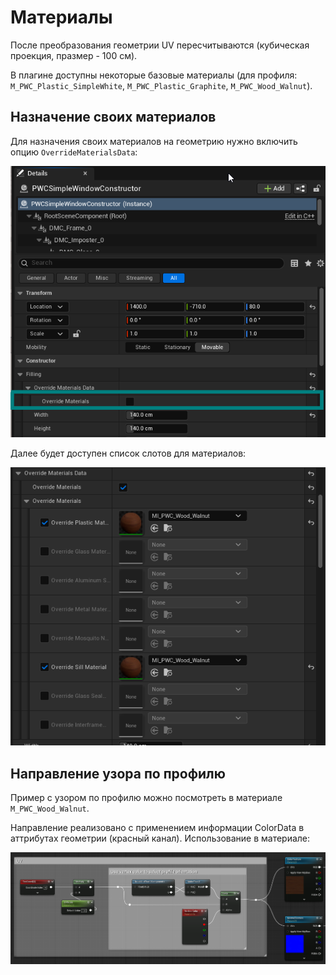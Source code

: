 # Материалы

После преобразования геометрии UV пересчитываются (кубическая проекция, празмер - 100 см).

В плагине доступны некоторые базовые материалы (для профиля: `M_PWC_Plastic_SimpleWhite`, `M_PWC_Plastic_Graphite`, `M_PWC_Wood_Walnut`).

## Назначение своих материалов

Для назначения своих материалов на геометрию нужно включить опцию `OverrideMaterialsData`:

![](../img/OverrideMaterialsData.png ':size=40%')

Далее будет доступен список слотов для материалов:

![](../img/MaterialsSlots.png ':size=40%')

## Направление узора по профилю

Пример с узором по профилю можно посмотреть в материале `M_PWC_Wood_Walnut`.

Направление реализовано с применением информации ColorData в аттрибутах геометрии (красный канал). Использование в материале:

![](../img/UVSwap.png ':size=40%')

